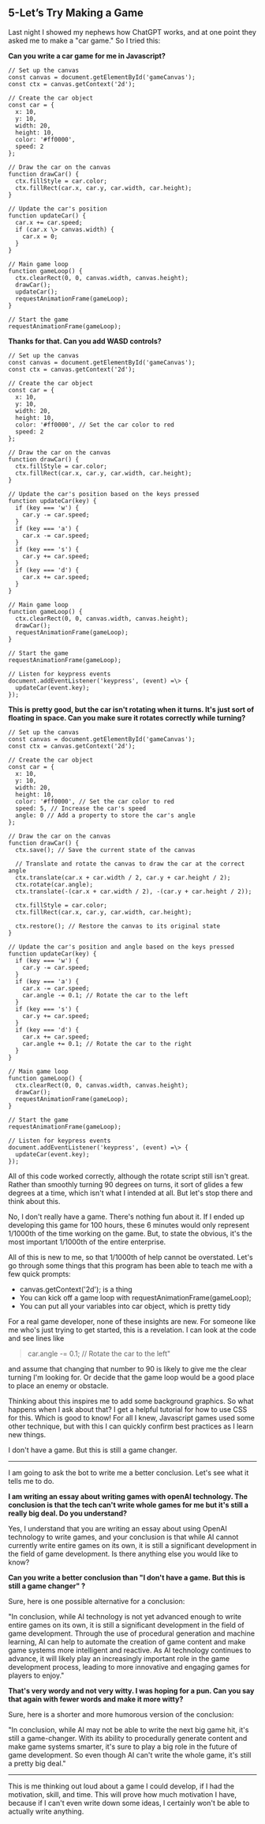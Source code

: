 ## 5-Let’s Try Making a Game

Last night I showed my nephews how ChatGPT works, and at one point they asked me to make a "car game." So I tried this:

**Can you write a car game for me in Javascript?**

	// Set up the canvas
	const canvas = document.getElementById('gameCanvas');
	const ctx = canvas.getContext('2d');
	
	// Create the car object
	const car = {
	  x: 10,
	  y: 10,
	  width: 20,
	  height: 10,
	  color: '#ff0000',
	  speed: 2
	};
	
	// Draw the car on the canvas
	function drawCar() {
	  ctx.fillStyle = car.color;
	  ctx.fillRect(car.x, car.y, car.width, car.height);
	}
	
	// Update the car's position
	function updateCar() {
	  car.x += car.speed;
	  if (car.x \> canvas.width) {
	    car.x = 0;
	  }
	}
	
	// Main game loop
	function gameLoop() {
	  ctx.clearRect(0, 0, canvas.width, canvas.height);
	  drawCar();
	  updateCar();
	  requestAnimationFrame(gameLoop);
	}
	
	// Start the game
	requestAnimationFrame(gameLoop);

**Thanks for that. Can you add WASD controls?**

	// Set up the canvas
	const canvas = document.getElementById('gameCanvas');
	const ctx = canvas.getContext('2d');
	
	// Create the car object
	const car = {
	  x: 10,
	  y: 10,
	  width: 20,
	  height: 10,
	  color: '#ff0000', // Set the car color to red
	  speed: 2
	};
	
	// Draw the car on the canvas
	function drawCar() {
	  ctx.fillStyle = car.color;
	  ctx.fillRect(car.x, car.y, car.width, car.height);
	}
	
	// Update the car's position based on the keys pressed
	function updateCar(key) {
	  if (key === 'w') {
	    car.y -= car.speed;
	  }
	  if (key === 'a') {
	    car.x -= car.speed;
	  }
	  if (key === 's') {
	    car.y += car.speed;
	  }
	  if (key === 'd') {
	    car.x += car.speed;
	  }
	}
	
	// Main game loop
	function gameLoop() {
	  ctx.clearRect(0, 0, canvas.width, canvas.height);
	  drawCar();
	  requestAnimationFrame(gameLoop);
	}
	
	// Start the game
	requestAnimationFrame(gameLoop);
	
	// Listen for keypress events
	document.addEventListener('keypress', (event) =\> {
	  updateCar(event.key);
	});


**This is pretty good, but the car isn't rotating when it turns. It's just sort of floating in space. Can you make sure it rotates correctly while turning?**

	
	// Set up the canvas
	const canvas = document.getElementById('gameCanvas');
	const ctx = canvas.getContext('2d');
	
	// Create the car object
	const car = {
	  x: 10,
	  y: 10,
	  width: 20,
	  height: 10,
	  color: '#ff0000', // Set the car color to red
	  speed: 5, // Increase the car's speed
	  angle: 0 // Add a property to store the car's angle
	};
	
	// Draw the car on the canvas
	function drawCar() {
	  ctx.save(); // Save the current state of the canvas
	
	  // Translate and rotate the canvas to draw the car at the correct angle
	  ctx.translate(car.x + car.width / 2, car.y + car.height / 2);
	  ctx.rotate(car.angle);
	  ctx.translate(-(car.x + car.width / 2), -(car.y + car.height / 2));
	
	  ctx.fillStyle = car.color;
	  ctx.fillRect(car.x, car.y, car.width, car.height);
	
	  ctx.restore(); // Restore the canvas to its original state
	}
	
	// Update the car's position and angle based on the keys pressed
	function updateCar(key) {
	  if (key === 'w') {
	    car.y -= car.speed;
	  }
	  if (key === 'a') {
	    car.x -= car.speed;
	    car.angle -= 0.1; // Rotate the car to the left
	  }
	  if (key === 's') {
	    car.y += car.speed;
	  }
	  if (key === 'd') {
	    car.x += car.speed;
	    car.angle += 0.1; // Rotate the car to the right
	  }
	}
	
	// Main game loop
	function gameLoop() {
	  ctx.clearRect(0, 0, canvas.width, canvas.height);
	  drawCar();
	  requestAnimationFrame(gameLoop);
	}
	
	// Start the game
	requestAnimationFrame(gameLoop);
	
	// Listen for keypress events
	document.addEventListener('keypress', (event) =\> {
	  updateCar(event.key);
	});

All of this code worked correctly, although the rotate script still isn't great. Rather than smoothly turning 90 degrees on turns, it sort of glides a few degrees at a time, which isn't what I intended at all. But let's stop there and think about this.

No, I don't really have a game. There's nothing fun about it. If I ended up developing this game for 100 hours, these 6 minutes would only represent 1/1000th of the time working on the game. But, to state the obvious, it's the most important 1/1000th of the entire enterprise.

All of this is new to me, so that 1/1000th of help cannot be overstated. Let's go through some things that this program has been able to teach me with a few quick prompts:

* canvas.getContext('2d'); is a thing
* You can kick off a game loop with requestAnimationFrame(gameLoop);
* You can put all your variables into car object, which is pretty tidy


For a real game developer, none of these insights are new. For someone like me who's just trying to get started, this is a revelation. I can look at the code and see lines like

> car.angle -= 0.1; // Rotate the car to the left"

and assume that changing that number to 90 is likely to give me the clear turning I'm looking for. Or decide that the game loop would be a good place to place an enemy or obstacle.

Thinking about this inspires me to add some background graphics. So what happens when I ask about that? I get a helpful tutorial for how to use CSS for this. Which is good to know! For all I knew, Javascript games used some other technique, but with this I can quickly confirm best practices as I learn new things.

I don't have a game. But this is still a game changer.

---- 

I am going to ask the bot to write me a better conclusion. Let's see what it tells me to do.

**I am writing an essay about writing games with openAI technology. The conclusion is that the tech can't write whole games for me but it's still a really big deal. Do you understand?**

Yes, I understand that you are writing an essay about using OpenAI technology to write games, and your conclusion is that while AI cannot currently write entire games on its own, it is still a significant development in the field of game development. Is there anything else you would like to know?

**Can you write a better conclusion than "I don't have a game. But this is still a game changer" ?**

Sure, here is one possible alternative for a conclusion:

"In conclusion, while AI technology is not yet advanced enough to write entire games on its own, it is still a significant development in the field of game development. Through the use of procedural generation and machine learning, AI can help to automate the creation of game content and make game systems more intelligent and reactive. As AI technology continues to advance, it will likely play an increasingly important role in the game development process, leading to more innovative and engaging games for players to enjoy."

**That's very wordy and not very witty. I was hoping for a pun. Can you say that again with fewer words and make it more witty?**

Sure, here is a shorter and more humorous version of the conclusion:

"In conclusion, while AI may not be able to write the next big game hit, it's still a game-changer. With its ability to procedurally generate content and make game systems smarter, it's sure to play a big role in the future of game development. So even though AI can't write the whole game, it's still a pretty big deal."

---- 

This is me thinking out loud about a game I could develop, if I had the motivation, skill, and time. This will prove how much motivation I have, because if I can't even write down some ideas, I certainly won't be able to actually write anything.





